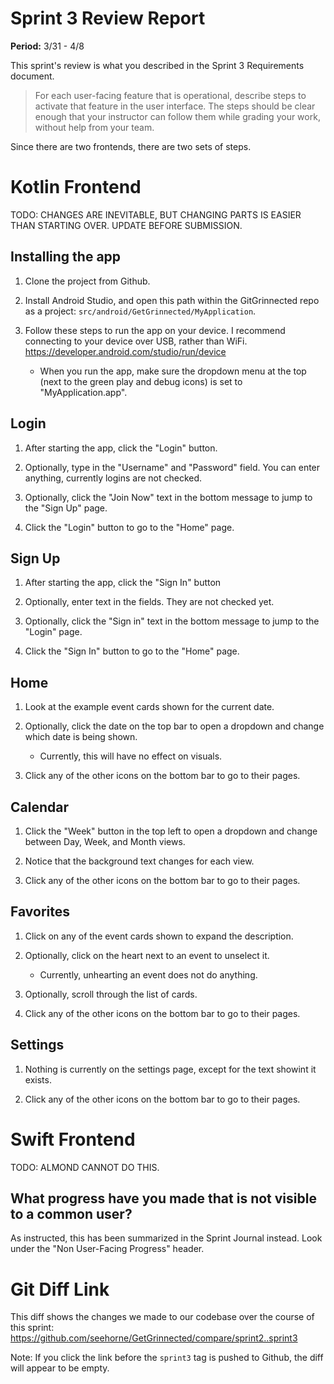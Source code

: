 # Sprint 3 Review Report

**Period:** 3/31 - 4/8

This sprint's review is what you described in the Sprint 3 Requirements document.

> For each user-facing feature that is operational, describe steps to activate that feature in the user interface. The steps should be clear enough that your instructor can follow them while grading your work, without help from your team.

Since there are two frontends, there are two sets of steps.

# Kotlin Frontend

TODO: CHANGES ARE INEVITABLE, BUT CHANGING PARTS IS EASIER THAN STARTING OVER. UPDATE BEFORE SUBMISSION.

## Installing the app

1. Clone the project from Github.

2. Install Android Studio, and open this path within the GitGrinnected repo as a project: `src/android/GetGrinnected/MyApplication`.

3. Follow these steps to run the app on your device. I recommend connecting to your device over USB, rather than WiFi. <https://developer.android.com/studio/run/device>

    - When you run the app, make sure the dropdown menu at the top (next to the green play and debug icons) is set to "MyApplication.app".

## Login

1. After starting the app, click the "Login" button.

2. Optionally, type in the "Username" and "Password" field. You can enter anything, currently logins are not checked.

3. Optionally, click the "Join Now" text in the bottom message to jump to the "Sign Up" page.

4. Click the "Login" button to go to the "Home" page.

## Sign Up

1. After starting the app, click the "Sign In" button

2. Optionally, enter text in the fields. They are not checked yet.

3. Optionally, click the "Sign in" text in the bottom message to jump to the "Login" page.

4. Click the "Sign In" button to go to the "Home" page.

## Home

1. Look at the example event cards shown for the current date.

2. Optionally, click the date on the top bar to open a dropdown and change which date is being shown.

    - Currently, this will have no effect on visuals.

3. Click any of the other icons on the bottom bar to go to their pages.

## Calendar

1. Click the "Week" button in the top left to open a dropdown and change between Day, Week, and Month views.

2. Notice that the background text changes for each view.

3. Click any of the other icons on the bottom bar to go to their pages.

## Favorites

1. Click on any of the event cards shown to expand the description.

2. Optionally, click on the heart next to an event to unselect it.

    - Currently, unhearting an event does not do anything.

3. Optionally, scroll through the list of cards.

4. Click any of the other icons on the bottom bar to go to their pages.

## Settings

1. Nothing is currently on the settings page, except for the text showint it exists.

2. Click any of the other icons on the bottom bar to go to their pages.

# Swift Frontend

TODO: ALMOND CANNOT DO THIS.

## What progress have you made that is not visible to a common user?

As instructed, this has been summarized in the Sprint Journal instead. Look under the "Non User-Facing Progress" header.

# Git Diff Link

This diff shows the changes we made to our codebase over the course of this sprint: <https://github.com/seehorne/GetGrinnected/compare/sprint2..sprint3>

Note: If you click the link before the `sprint3` tag is pushed to Github, the diff will appear to be empty.
